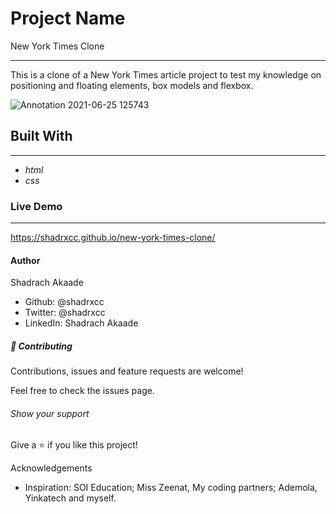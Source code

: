 # Project Name
New York Times Clone
***
This is a clone of a New York Times article project to test my knowledge on positioning and floating elements, box models and flexbox.

![Annotation 2021-06-25 125743](https://user-images.githubusercontent.com/84777739/123443975-19286d80-d572-11eb-84d1-004d43cca05d.jpg)


## Built With
***
* *html*
* *css*

### Live Demo
***
https://shadrxcc.github.io/new-york-times-clone/

#### Author
Shadrach Akaade
* Github: @shadrxcc
* Twitter: @shadrxcc
* LinkedIn: Shadrach Akaade

##### 🤝 Contributing 
Contributions, issues and feature requests are welcome!

Feel free to check the issues page.

###### Show your support 
Give a ⭐ if you like this project!

Acknowledgements
* Inspiration: SOI Education; Miss Zeenat, My coding partners; Ademola, Yinkatech and myself.